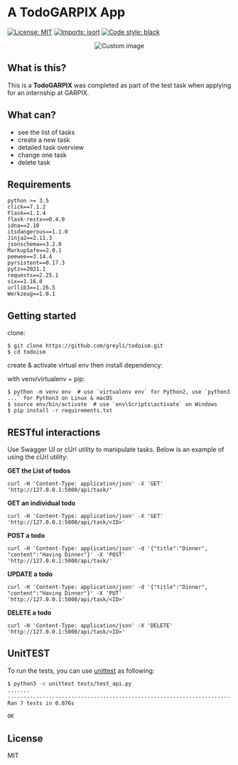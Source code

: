 

# A TodoGARPIX App

<p align="left">
<a href="https://github.com/psf/black/blob/main/LICENSE"><img alt="License: MIT" src="https://black.readthedocs.io/en/stable/_static/license.svg"></a>
<a href="https://pycqa.github.io/isortE"><img alt="Imports: isort" src="https://img.shields.io/badge/%20imports-isort-%231674b1?style=flat&labelColor=ef8336"></a>
<a href="https://github.com/psf/black"><img alt="Code style: black" src="https://img.shields.io/badge/code%20style-black-000000.svg"></a>
</p>

<p align="center">
  <img src="https://raw.github.com/marcosvbras/todo-list-python/master/images/to-do-list.jpg" alt="Custom image"/>
</p>

## What is this?
This is a **TodoGARPIX** was completed as part of the test task when applying for an internship at GARPIX.

## What can?
- see the list of tasks
- create a new task
- detailed task overview
- change one task
- delete task

## Requirements
```
python >= 3.5
click==7.1.2
Flask==1.1.4
flask-restx==0.4.0
idna==2.10
itsdangerous==1.1.0
Jinja2==2.11.3
jsonschema==3.2.0
MarkupSafe==2.0.1
peewee==3.14.4
pyrsistent==0.17.3
pytz==2021.1
requests==2.25.1
six==1.16.0
urllib3==1.26.5
Werkzeug==1.0.1
```

## Getting started
clone:
```
$ git clone https://github.com/greyli/todoism.git
$ cd todoism
```
create & activate virtual env then install dependency:

with venv/virtualenv + pip:
```
$ python -m venv env  # use `virtualenv env` for Python2, use `python3 ...` for Python3 on Linux & macOS
$ source env/bin/activate  # use `env\Scripts\activate` on Windows
$ pip install -r requirements.txt
```

## RESTful interactions
Use Swagger UI or cUrl utility to manipulate tasks. Below is an example of using the cUrl utility:

**GET the List of todos**
```
curl -H 'Content-Type: application/json' -X 'GET' 'http://127.0.0.1:5000/api/task/'
```

**GET an individual todo**
```
curl -H 'Content-Type: application/json' -X 'GET' 'http://127.0.0.1:5000/api/task/<ID>'
```

**POST a todo**
```
curl -H 'Content-Type: application/json' -d '{"title":"Dinner", "content":"Having Dinner"}' -X 'POST' 'http://127.0.0.1:5000/api/task/'
```

**UPDATE a todo**
```
curl -H 'Content-Type: application/json' -d '{"title":"Dinner", "content":"Having Dinner"}' -X 'PUT' 'http://127.0.0.1:5000/api/task/<ID>'
```

**DELETE a todo**
```
curl -H 'Content-Type: application/json' -X 'DELETE' 'http://127.0.0.1:5000/api/task/<ID>'
```

## UnitTEST
To run the tests, you can use [unittest](https://docs.python.org/3/library/unittest.html) as following:
```bash
$ python3 -m unittest tests/test_api.py
.......
----------------------------------------------------------------------
Ran 7 tests in 0.076s

OK
```

## License
MIT




